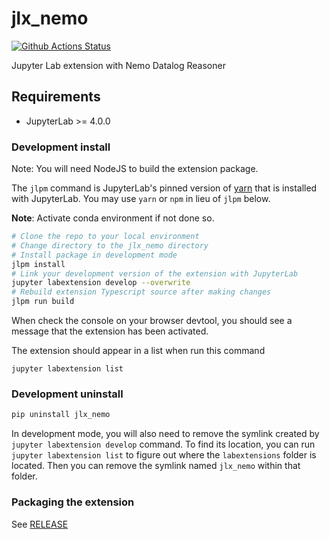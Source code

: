 # jlx_nemo

[![Github Actions Status](https://github.com/DanCat6300/nemo-jupyterlab/workflows/Build/badge.svg)](https://github.com/DanCat6300/nemo-jupyterlab/actions/workflows/build.yml)

Jupyter Lab extension with Nemo Datalog Reasoner

## Requirements

- JupyterLab >= 4.0.0

### Development install

Note: You will need NodeJS to build the extension package.

The `jlpm` command is JupyterLab's pinned version of
[yarn](https://yarnpkg.com/) that is installed with JupyterLab. You may use
`yarn` or `npm` in lieu of `jlpm` below.

**Note**: Activate conda environment if not done so.

```bash
# Clone the repo to your local environment
# Change directory to the jlx_nemo directory
# Install package in development mode
jlpm install
# Link your development version of the extension with JupyterLab
jupyter labextension develop --overwrite
# Rebuild extension Typescript source after making changes
jlpm run build
```

When check the console on your browser devtool, you should see a message that the extension has been activated.

The extension should appear in a list when run this command

```shell
jupyter labextension list
```

### Development uninstall

```bash
pip uninstall jlx_nemo
```

In development mode, you will also need to remove the symlink created by `jupyter labextension develop`
command. To find its location, you can run `jupyter labextension list` to figure out where the `labextensions`
folder is located. Then you can remove the symlink named `jlx_nemo` within that folder.

### Packaging the extension

See [RELEASE](RELEASE.md)
